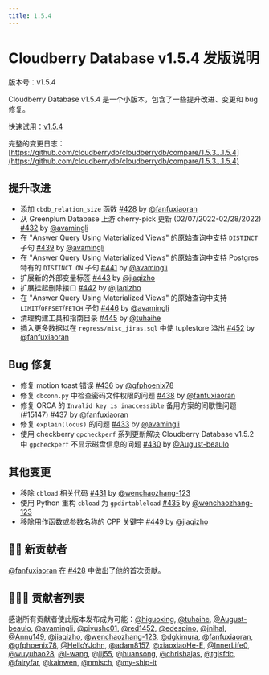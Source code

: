 ```yaml
---
title: 1.5.4
---
```


# Cloudberry Database v1.5.4 发版说明

版本号：v1.5.4

Cloudberry Database v1.5.4 是一个小版本，包含了一些提升改进、变更和 bug 修复。

快速试用：[v1.5.4](https://github.com/cloudberrydb/cloudberrydb/releases/tag/1.5.4)

完整的变更日志：[https://github.com/cloudberrydb/cloudberrydb/compare/1.5.3...1.5.4](https://github.com/cloudberrydb/cloudberrydb/compare/1.5.3...1.5.4)

## 提升改进

- 添加 `cbdb_relation_size` 函数 [#428](https://github.com/cloudberrydb/cloudberrydb/pull/428) by [@fanfuxiaoran](https://github.com/fanfuxiaoran)
- 从 Greenplum Database 上游 cherry-pick 更新 (02/07/2022-02/28/2022) [#432](https://github.com/cloudberrydb/cloudberrydb/pull/432) by [@avamingli](https://github.com/avamingli)
- 在 "Answer Query Using Materialized Views" 的原始查询中支持 `DISTINCT` 子句 [#439](https://github.com/cloudberrydb/cloudberrydb/pull/439) by [@avamingli](https://github.com/avamingli)
- 在 "Answer Query Using Materialized Views" 的原始查询中支持 Postgres 特有的 `DISTINCT ON` 子句 [#441](https://github.com/cloudberrydb/cloudberrydb/pull/441) by [@avamingli](https://github.com/avamingli)
- 扩展新的外部变量标签 [#443](https://github.com/cloudberrydb/cloudberrydb/pull/443) by [@jiaqizho](https://github.com/jiaqizho)
- 扩展挂起删除接口 [#442](https://github.com/cloudberrydb/cloudberrydb/pull/442) by [@jiaqizho](https://github.com/jiaqizho)
- 在 "Answer Query Using Materialized Views" 的原始查询中支持 `LIMIT`/`OFFSET`/`FETCH` 子句 [#446](https://github.com/cloudberrydb/cloudberrydb/pull/446) by [@avamingli](https://github.com/avamingli)
- 清理构建工具和指南目录 [#445](https://github.com/cloudberrydb/cloudberrydb/pull/445) by [@tuhaihe](https://github.com/tuhaihe)
- 插入更多数据以在 `regress/misc_jiras.sql` 中使 tuplestore 溢出 [#452](https://github.com/cloudberrydb/cloudberrydb/pull/452) by [@fanfuxiaoran](https://github.com/fanfuxiaoran)


## Bug 修复

- 修复 motion toast 错误 [#436](https://github.com/cloudberrydb/cloudberrydb/pull/436) by [@gfphoenix78](https://github.com/gfphoenix78)
- 修复 `dbconn.py` 中检查密码文件权限的问题 [#438](https://github.com/cloudberrydb/cloudberrydb/pull/438) by [@fanfuxiaoran](https://github.com/fanfuxiaoran)
- 修复 ORCA 的 `Invalid key is inaccessible` 备用方案的间歇性问题 (#15147) [#437](https://github.com/cloudberrydb/cloudberrydb/pull/437) by [@fanfuxiaoran](https://github.com/fanfuxiaoran)
- 修复 `explain(locus)` 的问题 [#433](https://github.com/cloudberrydb/cloudberrydb/pull/433) by [@avamingli](https://github.com/avamingli)
- 使用 checkberry `gpcheckperf` 系列更新解决 Cloudberry Database v1.5.2 中 `gpcheckperf` 不显示磁盘信息的问题 [#430](https://github.com/cloudberrydb/cloudberrydb/pull/430) by [@August-beaulo](https://github.com/August-beaulo)

## 其他变更

- 移除 `cbload` 相关代码 [#431](https://github.com/cloudberrydb/cloudberrydb/pull/431) by [@wenchaozhang-123](https://github.com/wenchaozhang-123)
- 使用 Python 重构 `cbload` 为 `gpdirtableload` [#435](https://github.com/cloudberrydb/cloudberrydb/pull/435) by [@wenchaozhang-123](https://github.com/wenchaozhang-123)
- 移除用作函数或参数名称的 CPP 关键字 [#449](https://github.com/cloudberrydb/cloudberrydb/pull/449) by [@jiaqizho](https://github.com/jiaqizho)

## 🙌🏻️ 新贡献者

[@fanfuxiaoran](https://github.com/fanfuxiaoran) 在 [#428](https://github.com/cloudberrydb/cloudberrydb/pull/428) 中做出了他的首次贡献。

## 🧑🏻‍💻 贡献者列表

感谢所有贡献者使此版本发布成为可能：[@higuoxing](https://github.com/higuoxing), [@tuhaihe](https://github.com/tuhaihe), [@August-beaulo](https://github.com/August-beaulo), [@avamingli](https://github.com/avamingli), [@piyushc01](https://github.com/piyushc01), [@red1452](https://github.com/red1452), [@edespino](https://github.com/edespino), [@jnihal](https://github.com/jnihal), [@Annu149](https://github.com/Annu149), [@jiaqizho](https://github.com/jiaqizho), [@wenchaozhang-123](https://github.com/wenchaozhang-123), [@dgkimura](https://github.com/dgkimura), [@fanfuxiaoran](https://github.com/fanfuxiaoran), [@gfphoenix78](https://github.com/gfphoenix78), [@HelloYJohn](https://github.com/HelloYJohn), [@adam8157](https://github.com/adam8157), [@xiaoxiaoHe-E](https://github.com/xiaoxiaoHe-E), [@InnerLife0](https://github.com/InnerLife0), [@wuyuhao28](https://github.com/wuyuhao28), [@l-wang](https://github.com/l-wang), [@lij55](https://github.com/lij55), [@huansong](https://github.com/huansong), [@chrishajas](https://github.com/chrishajas), [@tglsfdc](https://github.com/tglsfdc), [@fairyfar](https://github.com/fairyfar), [@kainwen](https://github.com/kainwen), [@nmisch](https://github.com/nmisch), [@my-ship-it](https://github.com/my-ship-it)
